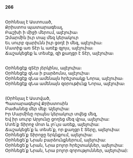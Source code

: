 **266**

\
Օրհնեալ է Աստուած,\
Քրիստոս պատարագեալ,\
Բաշխի ի միջի մերում, ալէլուիա։\
Զմարմին իւր տայ մեզ կերակուր\
Եւ սուրբ զարիւնն իւր ցօղէ ի մեզ, ալէլուիա։\
Մատիք առ Տէր և առէք զլոյս, ալէլուիա։\
Ճաշակեցեք և տեսէք, զի քաղցր է Տէր, ալէլուիա։

\
Օրհնեցէք զՏէր յերկինս, ալէլուիա։\
Օրհնեցէք զՆա ի բարձունս, ալէլուիա։\
Օրհնեցէք զՆա ամենայն հրեշտակք Նորա, ալէլուիա։\
Օրհնեցէք զՆա ամենայն զօրութիւնք Նորա, ալէլուիա։

\
(Օրհնյալ է Աստված,\
Պատարագելով Քրիստոսին\
Բաժանեց մեր մեջ: Ալելուիա:\
Իր Մարմինը որպես կերակուր տվեց մեզ,\
Եվ իր սուրբ Արյունը ցողեց մեզ վրա, ալելուիա:\
Մտե՛ք Տիրոջ մոտ և լո՛ւյս առեք, ալելուիա:\
Ճաշակեցե՛ք և տեսե՛ք, որ քաղցր է Տերը, ալելուիա:\
Օրհնեցե՛ք Տիրոջը երկնքում, ալելուիա:\
Օրհնեցե՛ք Նրան բարձունքներում, ալելուիա:\
Օրհնեցե՛ք Նրան, Նրա բոլոր հրեշտակներ, ալելուիա:\
Օրհնեցե՛ք Նրան, Նրա բոլոր զորություններ, ալելուիա):
